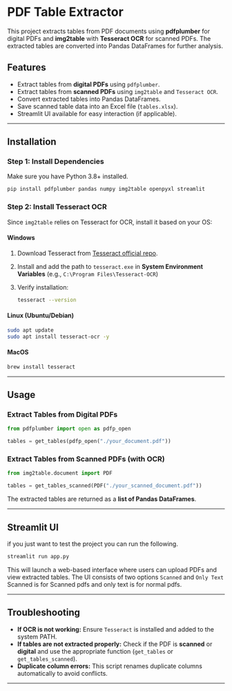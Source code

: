 # PDF Table Extractor

This project extracts tables from PDF documents using **pdfplumber** for digital PDFs and **img2table** with **Tesseract OCR** for scanned PDFs. The extracted tables are converted into Pandas DataFrames for further analysis.

## Features

- Extract tables from **digital PDFs** using `pdfplumber`.
- Extract tables from **scanned PDFs** using `img2table` and `Tesseract OCR`.
- Convert extracted tables into Pandas DataFrames.
- Save scanned table data into an Excel file (`tables.xlsx`).
- Streamlit UI available for easy interaction (if applicable).

---

## Installation

### **Step 1: Install Dependencies**

Make sure you have Python 3.8+ installed.

```sh
pip install pdfplumber pandas numpy img2table openpyxl streamlit
```

### **Step 2: Install Tesseract OCR**

Since `img2table` relies on Tesseract for OCR, install it based on your OS:

#### **Windows**

1. Download Tesseract from [Tesseract official repo](https://github.com/UB-Mannheim/tesseract/wiki).
2. Install and add the path to `tesseract.exe` in **System Environment Variables** (e.g., `C:\Program Files\Tesseract-OCR`)
3. Verify installation:
    
    ```sh
    tesseract --version
    ```
    

#### **Linux (Ubuntu/Debian)**

```sh
sudo apt update
sudo apt install tesseract-ocr -y
```

#### **MacOS**

```sh
brew install tesseract
```

---

## Usage

### **Extract Tables from Digital PDFs**

```python
from pdfplumber import open as pdfp_open

tables = get_tables(pdfp_open("./your_document.pdf"))
```

### **Extract Tables from Scanned PDFs (with OCR)**

```python
from img2table.document import PDF

tables = get_tables_scanned(PDF("./your_scanned_document.pdf"))
```

The extracted tables are returned as a **list of Pandas DataFrames**.

---

## Streamlit UI

if you just want to test the project you can run the following.
```sh
streamlit run app.py
```

This will launch a web-based interface where users can upload PDFs and view extracted tables. The UI consists of two options `Scanned` and `Only Text` Scanned is for Scanned pdfs and only text is for normal pdfs. 

---

## Troubleshooting

- **If OCR is not working:** Ensure `Tesseract` is installed and added to the system PATH.
- **If tables are not extracted properly:** Check if the PDF is **scanned** or **digital** and use the appropriate function (`get_tables` or `get_tables_scanned`).
- **Duplicate column errors:** This script renames duplicate columns automatically to avoid conflicts.

---


